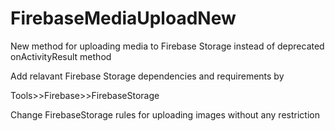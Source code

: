 # FirebaseMediaUploadNew
New method for uploading media to Firebase Storage instead of deprecated onActivityResult method
 
Add relavant Firebase Storage dependencies and requirements by

Tools>>Firebase>>FirebaseStorage

Change FirebaseStorage rules for uploading images without any restriction

